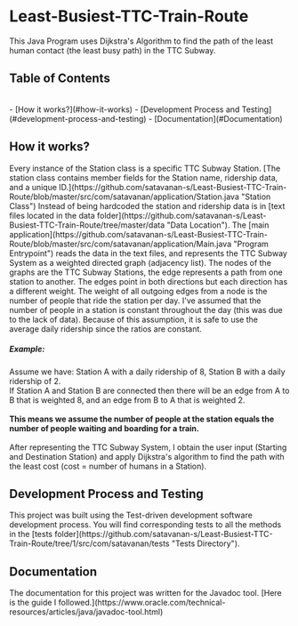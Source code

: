 # Least-Busiest-TTC-Train-Route
This Java Program uses Dijkstra's Algorithm to find the path of the least human contact (the least busy path) in the TTC Subway. 
<h2>Table of Contents</h2>
<br>
- [How it works?](#how-it-works)
- [Development Process and Testing](#development-process-and-testing)
- [Documentation](#Documentation)
<!-- toc -->
<h2>How it works?</h2>
Every instance of the Station class is a specific TTC Subway Station. 
[The station class contains member fields for the Station name, ridership data, and a unique ID.](https://github.com/satavanan-s/Least-Busiest-TTC-Train-Route/blob/master/src/com/satavanan/application/Station.java "Station Class")
Instead of being hardcoded the station and ridership data is in [text files located in the data folder](https://github.com/satavanan-s/Least-Busiest-TTC-Train-Route/tree/master/data "Data Location").
The [main application](https://github.com/satavanan-s/Least-Busiest-TTC-Train-Route/blob/master/src/com/satavanan/application/Main.java "Program Entrypoint") reads the data in the text files, and 
represents the TTC Subway System as a weighted directed graph (adjacency list). The nodes of the graphs are the TTC Subway Stations,
the edge represents a path from one station to another. The edges point in both directions but each direction has a different
weight. The weight of all outgoing edges from a node is the number of people that ride the station per day. I've
assumed that the number of people in a station is constant throughout the day (this was due to the lack of data).
Because of this assumption, it is safe to use the average daily ridership since the ratios are constant.
<h5>Example:</h5>
Assume we have: Station A with a daily ridership of 8,
Station B with a daily ridership of 2. <br>
If Station A and Station B are connected then there will be an edge from
A to B that is weighted 8, and an edge from B to A that is weighted 2. <br><br>
<b>This means we assume the number of people at the station equals the number of people waiting and boarding for a train.</b>
<br><br>
After representing the TTC Subway System, I obtain the user input (Starting and Destination Station)
and apply Dijkstra's algorithm to find the path with the least cost (cost = number of humans in a Station).

<h2>Development Process and Testing</h2>
This project was built using the Test-driven development software development process.
You will find corresponding tests to all the methods in the [tests folder](https://github.com/satavanan-s/Least-Busiest-TTC-Train-Route/tree/1/src/com/satavanan/tests "Tests Directory").

<h2>Documentation</h2> 
The documentation for this project was written for the Javadoc tool. [Here is the guide I followed.](https://www.oracle.com/technical-resources/articles/java/javadoc-tool.html)
